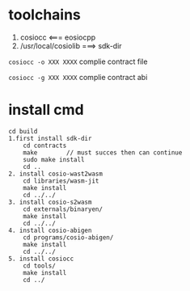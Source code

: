 
# toolchains

1. cosiocc <=== eosiocpp
2. /usr/local/cosiolib  ===> sdk-dir

`cosiocc -o XXX XXXX` complie contract file

`cosiocc -g XXX XXXX` complie contract abi

# install cmd
	cd build
	1.first install sdk-dir
		cd contracts
		make		// must succes then can continue
		sudo make install
		cd ..
	2. install cosio-wast2wasm
		cd libraries/wasm-jit
		make install
		cd ../../
	3. install cosio-s2wasm
		cd externals/binaryen/
		make install
		cd ../../
	4. install cosio-abigen
		cd programs/cosio-abigen/
		make install
		cd ../../
	5. install cosiocc
		cd tools/
		make install
		cd ../
		

